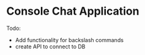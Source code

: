 <h1>Console Chat Application</h1>
Todo:
<ul>
  <li>Add functionality for backslash commands</li>
  <li>create API to connect to DB</li>
